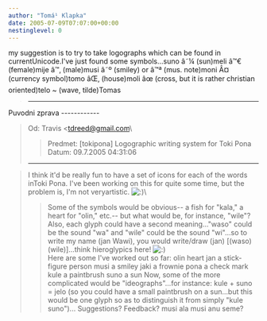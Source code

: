 ```yaml
---
author: "Tomá¹ Klapka"
date: 2005-07-09T07:07:00+00:00
nestinglevel: 0
---
```

my suggestion is to try to take logographs which can be found in currentUnicode.I've just found some symbols...suno â˜¼ (sun)meli â™€ (female)mije â™‚ (male)musi â˜º (smiley) or â™ª (mus. note)moni Â¤ (currency symbol)tomo âŒ‚ (house)moli âœ (cross, but it is rather christian oriented)telo ~ (wave, tilde)Tomas
> ------------
 Puvodni zprava ------------

> Od: Travis <[tdreed@gmail.com](mailto://tdreed@gmail.com)\
>> Predmet: \[tokipona\] Logographic writing system for Toki Pona
> Datum: 09.7.2005 04:31:06
> ----------------------------------------

> I think it'd be really fun to have a set of icons for each of the words inToki
> Pona. I've been
> working on this for quite some time, but the problem is, I'm not veryartistic.
> ![:)](images/smilies/icon_e_smile.gif "Smile")\
>> Some of the symbols would be obvious--
a fish for "kala," a heart for "olin,"
> etc.--
but what
> would be, for instance, "wile"?
>> Also, each glyph could have a second meaning..."waso" could be the sound "wa"
> and "wile"
> could be the sound "wi"...so to write my name (jan Wawi), you would write/draw
> (jan)
> \[(waso)(wile)\]...think hieroglypics here! ![:)](images/smilies/icon_e_smile.gif "Smile")\
>> Here are some I've worked out so far:
> olin heart
> jan a stick-figure person
> musi a smiley
> jaki a frownie
> pona a check mark
> kule a paintbrush
> suno a sun
>> Now, some of the more complicated would be "ideographs"...for instance:
> kule + suno = jelo (so you could have a small paintbrush on a sun...but this
> would be
> one glyph so as to distinguish it from simply "kule suno")...
>> Suggestions? Feedback? musi ala musi anu seme?
>